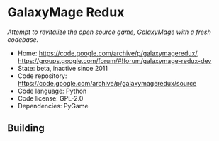 # GalaxyMage Redux

_Attempt to revitalize the open source game, GalaxyMage with a fresh codebase._

- Home: https://code.google.com/archive/p/galaxymageredux/, https://groups.google.com/forum/#!forum/galaxymage-redux-dev
- State: beta, inactive since 2011
- Code repository: https://code.google.com/archive/p/galaxymageredux/source
- Code language: Python
- Code license: GPL-2.0
- Dependencies: PyGame

## Building

